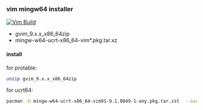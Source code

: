 ### vim mingw64 installer 
[![Vim Build](https://github.com/lsq/vim-mingw64-installer/actions/workflows/vim-build.yml/badge.svg)](https://github.com/lsq/vim-mingw64-installer/actions/workflows/vim-build.yml)

- gvim_9.x.x_x86_64zip
- mingw-w64-ucrt-x86_64-vim*.pkg.tar.xz

#### install
for protable:

```bash
unzip gvim_9.x.x_x86_64zip
```

for ucrt64:
```bash
pacman -U mingw-w64-ucrt-x86_64-vim91-9.1.0849-1-any.pkg.tar.zst  --overwrite '*'
```
